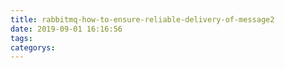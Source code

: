 ```yaml
---
title: rabbitmq-how-to-ensure-reliable-delivery-of-message2
date: 2019-09-01 16:16:56
tags:
categorys:
---
```

